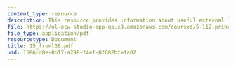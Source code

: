 ```yaml
---
content_type: resource
description: This resource provides information about useful external links.
file: https://ol-ocw-studio-app-qa.s3.amazonaws.com/courses/5-112-principles-of-chemical-science-fall-2005/1586cd0e0b17a298f4ef8f682bfefa02_15_froml36.pdf
file_type: application/pdf
resourcetype: Document
title: 15_froml36.pdf
uid: 1586cd0e-0b17-a298-f4ef-8f682bfefa02
---
```

